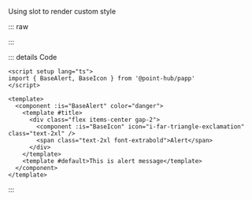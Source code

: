 Using slot to render custom style

::: raw

<ClientOnly>
  <AlertSlot />
</ClientOnly>

:::

::: details Code

```vue
<script setup lang="ts">
import { BaseAlert, BaseIcon } from '@point-hub/papp'
</script>

<template>
  <component :is="BaseAlert" color="danger">
    <template #title>
      <div class="flex items-center gap-2">
        <component :is="BaseIcon" icon="i-far-triangle-exclamation" class="text-2xl" />
        <span class="text-2xl font-extrabold">Alert</span>
      </div>
    </template>
    <template #default>This is alert message</template>
  </component>
</template>
```

:::
